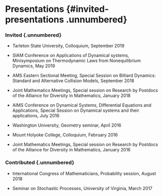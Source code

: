 Presentations {#invited-presentations .unnumbered}
=====================

### Invited {.unnumbered}

-	Tarleton State University, Colloquium, September 2019

-	SIAM Conference on Applications of Dynamical systems, Minisymposium on Thermodynamic Laws from Nonequilibrium Dynamics, May 2019

-   AMS Eastern Sectional Meeting, Special Session on Billiard Dynamics: Standard and
	Alternative Collision Models, September 2018

-   Joint Mathematics Meetings, Special session on Research by Postdocs
    of the Alliance for Diversity in Mathematics, January 2018

-	AIMS Conference on Dynamical Systems, Differential Equations and Applications,
	Special Session on Dynamical systems and their applications, July 2016

-	Washington University, Geometry seminar, April 2016

-   Mount Holyoke College, Colloquium, February 2016

-   Joint Mathematics Meetings, Special session on Research by Postdocs
    of the Alliance for Diversity in Mathematics, January 2016


### Contributed {.unnumbered}

-   International Congress of Mathematicians, Probability session,
    August 2018

-   Seminar on Stochastic Processes, University of Virginia, March 2017


